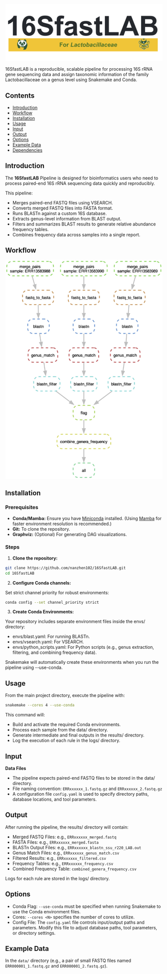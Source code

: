 ![Pipeline DAG](./docs/images/logo.jpg)

16SfastLAB is a reproducible, scalable pipeline for processing 16S rRNA gene sequencing data and assign taxonomic information of the family Lactobacillaceae on a genus level using Snakemake and Conda.

## Contents

- [Introduction](#introduction)
- [Workflow](#workflow)
- [Installation](#installation)
- [Usage](#usage)
- [Input](#input)
- [Output](#output)
- [Options](#options)
- [Example Data](#example-data)
- [Dependencies](#dependencies)

## Introduction

The **16SfastLAB** Pipeline is designed for bioinformatics users who need to process paired-end 16S rRNA sequencing data quickly and reproducibly. 

This pipeline:
- Merges paired-end FASTQ files using VSEARCH.
- Converts merged FASTQ files into FASTA format.
- Runs BLASTn against a custom 16S database.
- Extracts genus-level information from BLAST output.
- Filters and summarizes BLAST results to generate relative abundance frequency tables.
- Combines frequency data across samples into a single report.

## Workflow

![Pipeline DAG](./docs/images/pipeline_dag.jpg)

## Installation

### Prerequisites

- **Conda/Mamba:** Ensure you have [Miniconda](https://docs.conda.io/en/latest/miniconda.html) installed. (Using [Mamba](https://mamba.readthedocs.io/en/latest/) for faster environment resolution is recommended.)
- **Git:** To clone the repository.
- **Graphviz:** (Optional) For generating DAG visualizations.

### Steps

1. **Clone the repository:**

```bash
git clone https://github.com/nanzhen102/16SfastLAB.git
cd 16SfastLAB
```

2.	**Configure Conda channels:**

Set strict channel priority for robust environments:

```bash
conda config --set channel_priority strict
```

3.	**Create Conda Environments:**

Your repository includes separate environment files inside the envs/ directory:

- envs/blast.yaml: For running BLASTn.
- envs/vsearch.yaml: For VSEARCH.
- envs/python_scripts.yaml: For Python scripts (e.g., genus extraction, filtering, and combining frequency data).

Snakemake will automatically create these environments when you run the pipeline using --use-conda.

## Usage

From the main project directory, execute the pipeline with:

```bash
snakemake --cores 4 --use-conda
```

This command will:

- Build and activate the required Conda environments.
- Process each sample from the data/ directory.
- Generate intermediate and final outputs in the results/ directory.
- Log the execution of each rule in the logs/ directory.


## Input

**Data Files**

- The pipeline expects paired-end FASTQ files to be stored in the data/ directory.
- File naming convention: `ERRxxxxxx_1.fastq.gz` and `ERRxxxxxx_2.fastq.gz`
- A configuration file `config.yaml` is used to specify directory paths, database locations, and tool parameters.

## Output

After running the pipeline, the results/ directory will contain:

- Merged FASTQ Files: e.g., `ERRxxxxxx_merged.fastq`
- FASTA Files: e.g., `ERRxxxxxx_merged.fasta`
- BLASTn Output Files: e.g., `ERRxxxxxx_blastn_ssu_r220_LAB.out`
- Genus Match Files: e.g., `ERRxxxxxx_genus_match.csv`
- Filtered Results: e.g., `ERRxxxxxx_filtered.csv`
- Frequency Tables: e.g., `ERRxxxxxx_frequency.csv`
- Combined Frequency Table: `combined_genera_frequency.csv`

Logs for each rule are stored in the logs/ directory.

## Options

- Conda Flag:
`--use-conda` must be specified when running Snakemake to use the Conda environment files.
- Cores:
`--cores <N>` specifies the number of cores to utilize.
- Config File:
The `config.yaml` file controls input/output paths and parameters. Modify this file to adjust database paths, tool parameters, or directory settings.

## Example Data

In the `data/` directory (e.g., a pair of small FASTQ files named `ERR000001_1.fastq.gz` and `ERR000001_2.fastq.gz`).

